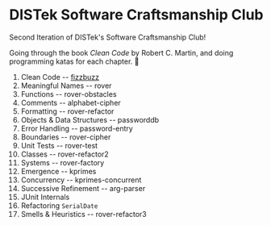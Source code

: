 # DISTek Software Craftsmanship Club
Second Iteration of DISTek's Software Craftsmanship Club!

Going through the book _Clean Code_ by Robert C. Martin, and doing programming katas for each chapter. 📖

1. Clean Code -- [fizzbuzz](ch1-fizzbuzz.md)
2. Meaningful Names -- rover
3. Functions -- rover-obstacles
4. Comments -- alphabet-cipher
5. Formatting -- rover-refactor
6. Objects & Data Structures -- passworddb
7. Error Handling -- password-entry
8. Boundaries -- rover-cipher
9. Unit Tests -- rover-test
10. Classes -- rover-refactor2
11. Systems -- rover-factory
12. Emergence -- kprimes
13. Concurrency -- kprimes-concurrent
14. Successive Refinement -- arg-parser
15. JUnit Internals
16. Refactoring `SerialDate`
17. Smells & Heuristics -- rover-refactor3
